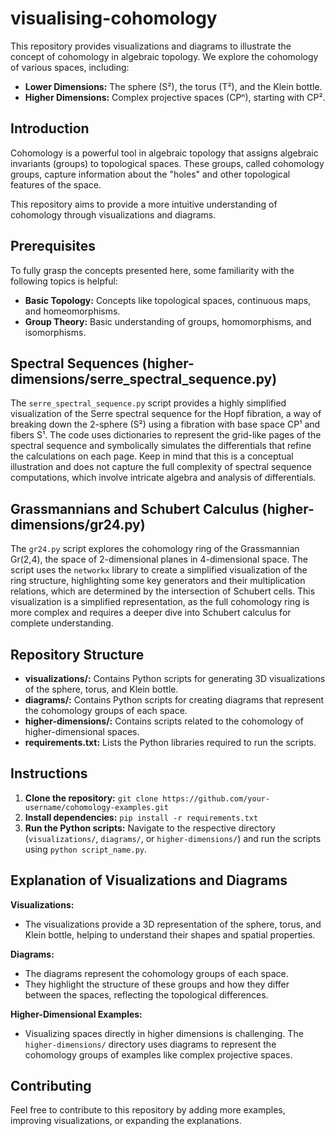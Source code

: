 # visualising-cohomology

This repository provides visualizations and diagrams to illustrate the concept of cohomology in algebraic topology. We explore the cohomology of various spaces, including:

- **Lower Dimensions:** The sphere (S²), the torus (T²), and the Klein bottle.
- **Higher Dimensions:** Complex projective spaces (CPⁿ), starting with CP².

## Introduction

Cohomology is a powerful tool in algebraic topology that assigns algebraic invariants (groups) to topological spaces. These groups, called cohomology groups, capture information about the "holes" and other topological features of the space. 

This repository aims to provide a more intuitive understanding of cohomology through visualizations and diagrams.

## Prerequisites

To fully grasp the concepts presented here, some familiarity with the following topics is helpful:

* **Basic Topology:** Concepts like topological spaces, continuous maps, and homeomorphisms.
* **Group Theory:**  Basic understanding of groups, homomorphisms, and isomorphisms.

## Spectral Sequences (higher-dimensions/serre_spectral_sequence.py)

The `serre_spectral_sequence.py` script provides a highly simplified visualization of the Serre spectral sequence for the Hopf fibration, a way of breaking down the 2-sphere (S²) using a fibration with base space CP¹ and fibers S¹. The code uses dictionaries to represent the grid-like pages of the spectral sequence and symbolically simulates the differentials that refine the calculations on each page. Keep in mind that this is a conceptual illustration and does not capture the full complexity of spectral sequence computations, which involve intricate algebra and analysis of differentials. 

## Grassmannians and Schubert Calculus (higher-dimensions/gr24.py)

The `gr24.py` script explores the cohomology ring of the Grassmannian Gr(2,4), the space of 2-dimensional planes in 4-dimensional space. The script uses the `networkx` library to create a simplified visualization of the ring structure, highlighting some key generators and their multiplication relations, which are determined by the intersection of Schubert cells. This visualization is a simplified representation, as the full cohomology ring is more complex and requires a deeper dive into Schubert calculus for complete understanding.

## Repository Structure

* **visualizations/:**  Contains Python scripts for generating 3D visualizations of the sphere, torus, and Klein bottle.
* **diagrams/:** Contains Python scripts for creating diagrams that represent the cohomology groups of each space.
* **higher-dimensions/:**  Contains scripts related to the cohomology of higher-dimensional spaces.
* **requirements.txt:** Lists the Python libraries required to run the scripts.

## Instructions

1. **Clone the repository:** `git clone https://github.com/your-username/cohomology-examples.git`
2. **Install dependencies:** `pip install -r requirements.txt`
3. **Run the Python scripts:** Navigate to the respective directory (`visualizations/`, `diagrams/`, or `higher-dimensions/`) and run the scripts using `python script_name.py`.

## Explanation of Visualizations and Diagrams

**Visualizations:**
- The visualizations provide a 3D representation of the sphere, torus, and Klein bottle, helping to understand their shapes and spatial properties.

**Diagrams:**
- The diagrams represent the cohomology groups of each space.  
- They highlight the structure of these groups and how they differ between the spaces, reflecting the topological differences. 

**Higher-Dimensional Examples:**
- Visualizing spaces directly in higher dimensions is challenging. The `higher-dimensions/` directory uses diagrams to represent the cohomology groups of examples like complex projective spaces.

## Contributing

Feel free to contribute to this repository by adding more examples, improving visualizations, or expanding the explanations. 